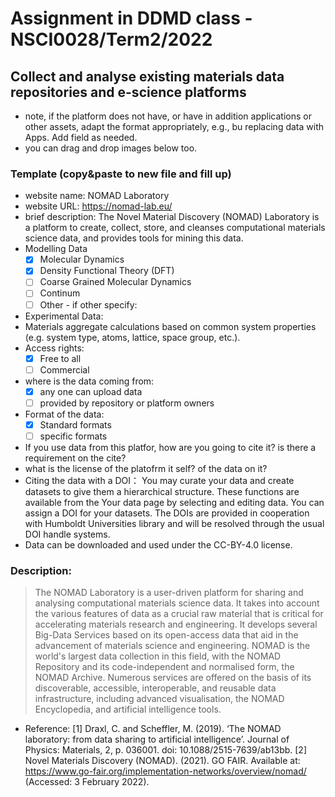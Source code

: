 # Assignment in DDMD class - NSCI0028/Term2/2022

## Collect and analyse existing materials data repositories and e-science platforms 

- note, if the platform does not have, or have in addition applications or other assets, adapt the format appropriately, e.g., bu replacing data with Apps. Add field as needed. 
- you can drag and drop images below too. 


### Template (copy&paste to new file and fill up) 
* website name: NOMAD Laboratory
* website URL: https://nomad-lab.eu/
* brief description: The Novel Material Discovery (NOMAD) Laboratory is a platform to create, collect, store, and cleanses computational materials science data, and provides tools for mining this data.
* Modelling Data 
  - [X] Molecular Dynamics
  - [X] Density Functional Theory (DFT)
  - [ ] Coarse Grained Molecular Dynamics
  - [ ] Continum
  - [ ] Other
        - if other specify: 
* Experimental Data: 
* Materials aggregate calculations based on common system properties (e.g. system type, atoms, lattice, space group, etc.).
* Access rights: 
  - [X] Free to all 
  - [ ] Commercial 
* where is the data coming from:  
  - [X] any one can upload data 
  - [ ] provided by repository or platform owners
* Format of the data:
  - [X] Standard formats
  - [ ] specific formats

* If you use data from this platfor, how are you going to cite it? is there a requirement on the cite? 
* what is the license of the platofrm it self? of the data on it? 
* Citing the data with a DOI： You may curate your data and create datasets to give them a hierarchical structure. These functions are available from the Your data page by selecting and editing data. You can assign a DOI for your datasets. The DOIs are provided in cooperation with Humboldt Universities library and will be resolved through the usual DOI handle systems.
* Data can be downloaded and used under the CC-BY-4.0 license. 

 ### Description:
> The NOMAD Laboratory is a user-driven platform for sharing and analysing computational materials science data. It takes into account the various features of data as a crucial raw material that is critical for accelerating materials research and engineering. It develops several Big-Data Services based on its open-access data that aid in the advancement of materials science and engineering. NOMAD is the world's largest data collection in this field, with the NOMAD Repository and its code-independent and normalised form, the NOMAD Archive. Numerous services are offered on the basis of its discoverable, accessible, interoperable, and reusable data infrastructure, including advanced visualisation, the NOMAD Encyclopedia, and artificial intelligence tools.

* Reference:
[1]	Draxl, C. and Scheffler, M. (2019). ‘The NOMAD laboratory: from data sharing to artificial intelligence’. Journal of Physics: Materials, 2, p. 036001. doi: 10.1088/2515-7639/ab13bb.
[2]	Novel Materials Discovery (NOMAD). (2021). GO FAIR. Available at: https://www.go-fair.org/implementation-networks/overview/nomad/ (Accessed: 3 February 2022).


